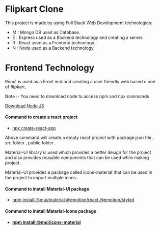 <h1>Flipkart Clone</h1>
<p>This project is made by using Full Stack Web Development technologies: </p>
<ul>
  <li>M : Mongo DB used as Database.</li>
  <li>E : Express used as a Backend technology and creating a server.</li>
  <li>R : React used as a Frontend technology.</li>
  <li>N : Node used as a Backend technology.</LI>
</ul>
<h1>Frontend Technology</h1>
<p> React is used as a Front end and creating a user friendly web based clone of flipkart.</p>
<p>Note :- You need to download node to access npm and npx commands</p>
<p><a href="https://nodejs.org/en/download">Download Node JS</a></p>
<h4>Command to create a react project</h4>
<ul><li><a href="https://legacy.reactjs.org/docs/create-a-new-react-app.html">npx create-react-app</a></li></ul>
<p>Above command will create a empty react project with package.json file ,  src folder , public folder . </p>
<p> Material-UI library is used which provides a better design for the project and also provides reusable components that can be used while making project.</p>
<p>Material-UI provides a package called icons-material that can be used in the project to import multiple icons .</>
  <h4>Command to install Material-UI package</h4>
  <ul><li><a href="https://mui.com/">npm install @mui/material @emotion/react @emotion/styled</a></li></ul>
  <h4>Command to install Material-Icons package<h4>
  <ul><li><a href="https://mui.com/material-ui/material-icons/">npm install @mui/icons-material</a></li></ul>


